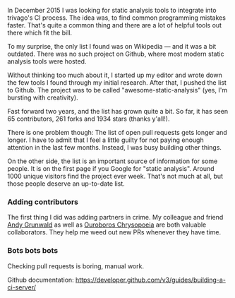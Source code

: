 In December 2015 I was looking for static analysis tools to integrate into trivago's CI process.
The idea was, to find common programming mistakes faster.
That's quite a common thing and there are a lot of helpful tools out there which fit the bill.

To my surprise, the only list I found was on Wikipedia &mdash; and it was a bit outdated.
There was no such project on Github, where most modern static analysis tools were hosted.

Without thinking too much about it, I started up my editor and wrote down the few tools I found through my initial research. After that, I pushed the list to Github. The project was to be called "awesome-static-analysis" (yes, I'm bursting with creativity).

Fast forward two years, and the list has grown quite a bit.
So far, it has seen 65 contributors, 261 forks and 1934 stars (thanks y'all!).

There is one problem though: The list of open pull requests gets longer and longer.
I have to admit that I feel a little guilty for not paying enough attention in the last few months.
Instead, I was busy building other things.

On the other side, the list is an important source of information for some people.
It is on the first page if you Google for "static analysis". Around 1000 unique visitors find the project ever week. That's not much at all, but those people deserve an up-to-date list.

### Adding contributors

The first thing I did was adding partners in crime. My colleague and friend [Andy Grunwald](https://github.com/andygrunwald) as well as [Ouroboros Chrysopoeia](https://github.com/impredicative) are both valuable collaborators. They help me weed out new PRs whenever they have time.


### Bots bots bots

Checking pull requests is boring, manual work.


Github documentation: https://developer.github.com/v3/guides/building-a-ci-server/